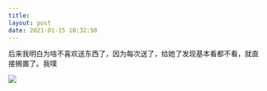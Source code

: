```yaml
---
title: 
layout: post
date: 2021-01-15 10:32:50
---
```


后来我明白为啥不喜欢送东西了，因为每次送了，给她了发现基本看都不看，就直接搁置了。我噗


![]({{site.cdnurl}}/assets/yinshui/images/posts/ohgift.jpeg)  